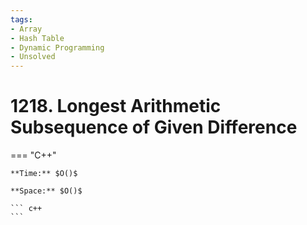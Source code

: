 ```yaml
---
tags:
- Array
- Hash Table
- Dynamic Programming
- Unsolved
---
```



# 1218. Longest Arithmetic Subsequence of Given Difference

=== "C++"

    **Time:** $O()$

    **Space:** $O()$

    ``` c++
    ```